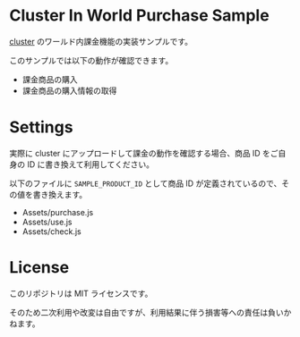 # Cluster In World Purchase Sample

[cluster](https://cluster.mu) のワールド内課金機能の実装サンプルです。

このサンプルでは以下の動作が確認できます。

- 課金商品の購入
- 課金商品の購入情報の取得


# Settings

実際に cluster にアップロードして課金の動作を確認する場合、商品 ID をご自身の ID に書き換えて利用してください。

以下のファイルに `SAMPLE_PRODUCT_ID` として商品 ID が定義されているので、その値を書き換えます。

- Assets/purchase.js
- Assets/use.js
- Assets/check.js


# License

このリポジトリは MIT ライセンスです。

そのため二次利用や改変は自由ですが、利用結果に伴う損害等への責任は負いかねます。
